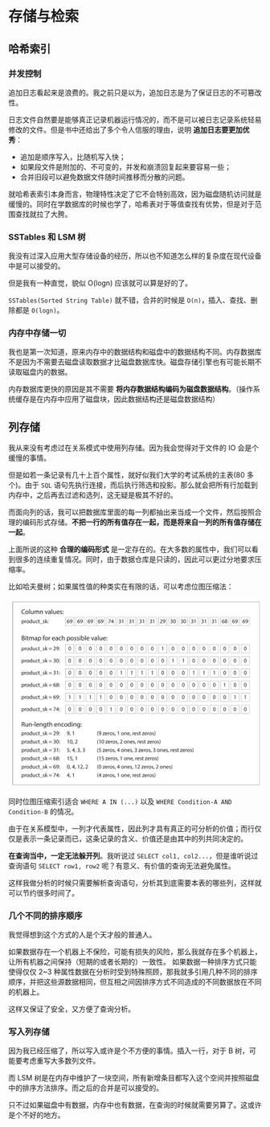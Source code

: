# 存储与检索

## 哈希索引

### 并发控制

追加日志看起来是浪费的。我之前只是以为，追加日志是为了保证日志的不可篡改性。

日志文件自然要是能够真正记录机器运行情况的，而不是可以被日志记录系统轻易修改的文件。但是书中还给出了多个令人信服的理由，说明 **追加日志要更加优秀**：

* 追加是顺序写入，比随机写入快；
* 如果段文件是附加的、不可变的，并发和崩溃回复起来要容易一些；
* 合并旧段可以避免数据文件随时间推移而分散的问题。

就哈希表索引本身而言，物理特性决定了它不会特别高效，因为磁盘随机访问就是缓慢的。同时在学数据库的时候也学了，哈希表对于等值查找有优势，但是对于范围查找就拉了大胯。

### SSTables 和 LSM 树

我没有过深入应用大型存储设备的经历，所以也不知道怎么样的复杂度在现代设备中是可以接受的。

但是我有一种直觉，貌似 O(logn) 应该就可以算是好的了。

`SSTables(Sorted String Table)` 就不错，合并的时候是 `O(n)`，插入、查找、删除都是 `O(logn)`。

### 内存中存储一切

我也是第一次知道，原来内存中的数据结构和磁盘中的数据结构不同。内存数据库不是因为不需要去磁盘读取数据才比磁盘数据库快。磁盘存储引擎也有可能长期不读取磁盘内的数据。

内存数据库更快的原因是其不需要 **将内存数据结构编码为磁盘数据结构**。（操作系统缓存是在内存中应用了磁盘块，因此数据结构还是磁盘数据结构）

## 列存储

我从来没有考虑过在关系模式中使用列存储。因为我会觉得对于文件的 IO 会是个缓慢的事情。

但是如若一条记录有几十上百个属性，就好似我们大学的考试系统的主表(80 多个)。由于 `SQL` 语句先执行连接，而后执行筛选和投影。那么就会把所有行加载到内存中，之后再去过滤和选列，这无疑是极其不好的。

而面向列的话，我可以把数据库里面的每一列都抽出来当成一个文件，然后按照合理的编码形式存储。**不把一行的所有值存在一起，而是将来自一列的所有值存储在一起**。

上面所说的这种 **合理的编码形式** 是一定存在的。在大多数的属性中，我们可以看到很多的连续重复情况。同时，由于数据仓库是只读的，因此可以更过分地要求压缩率。

比如哈夫曼树；如果属性值的种类实在有限的话，可以考虑位图压缩法：

![bitmap-compression](assets/bitmap.png)

同时位图压缩索引适合 `WHERE A IN (...)` 以及 `WHERE Condition-A AND Condition-B` 的情况。

由于在关系模型中，一列才代表属性，因此列才具有真正的可分析的价值；而行仅仅是表示一条记录而已，这条记录的含义、价值还是由其中的列共同决定的。

**在查询当中，一定无法躲开列**。我听说过 `SELECT col1, col2...`，但是谁听说过查询语句 `SELECT row1, row2` 呢？有意义、有价值的查询无法避免属性。

这样我做分析的时候只需要解析查询语句，分析其到底需要本表的哪些列，这样就可以节约很多时间了。

### 几个不同的排序顺序

我觉得想到这个方式的人是个天才般的普通人。

如果数据存在一个机器上不保险，可能有损失的风险，那么我就存在多个机器上，让所有机器之间保持（短期的或者长期的）一致性。
如果数据一种排序方式只能使得仅仅 2~3 种属性数据在分析时受到特殊照顾，那我就多引用几种不同的排序顺序，并把这些源数据相同，但互相之间因排序方式不同造成的不同数据放在不同的机器上。

这样又保证了安全，又方便了查询分析。

### 写入列存储

因为我已经压缩了，所以写入或许是个不方便的事情。插入一行，对于 B 树，可能要考虑重写大多数列文件。

而 LSM 树是在内存中维护了一块空间，所有新增条目都写入这个空间并按照磁盘中的排序方法排序。而之后的合并是可以接受的。

只不过如果磁盘中有数据，内存中也有数据，在查询的时候就需要另算了。这或许是个不好的地方。
